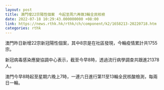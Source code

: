 ```yaml
---
layout: post
title: 澳門增22宗陽性個案　今起至周六再做3輪全民核檢
date: 2022-07-18 10:29:43.000000000 +08:00
link: https://news.rthk.hk/rthk/ch/component/k2/1658213-20220718.htm
categories: rthk
---
```


澳門昨日新增22宗新冠陽性個案，其中8宗是在社區發現，今輪疫情累計共1755宗。

新冠病毒感染應變協調中心表示，截至今早8時，透過流行病學調查共跟進21378人。

澳門今早8時起至星期六晚上7時，一連六日進行第11至13輪全民核酸檢測，每兩日一輪。
